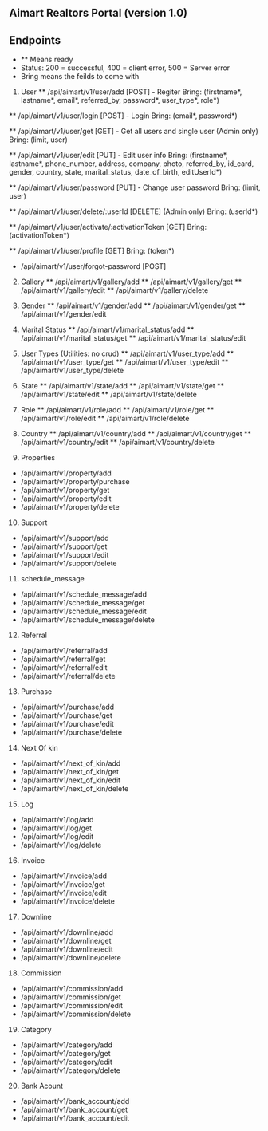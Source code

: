 ## Aimart Realtors Portal (version 1.0)

## Endpoints ##
- ** Means ready
- Status: 200 = successful, 400 = client error, 500 = Server error
- Bring means the feilds to come with

01. User
** /api/aimart/v1/user/add [POST]  - Regiter
   Bring: (firstname*, lastname*, email*, referred_by, password*, user_type*, role*)

** /api/aimart/v1/user/login [POST] - Login
  Bring: (email*, password*)

** /api/aimart/v1/user/get [GET] - Get all users and single user (Admin only)
    Bring: (limit, user)

** /api/aimart/v1/user/edit [PUT] - Edit user info
    Bring: (firstname*, lastname*, phone_number, address, company, photo, referred_by, id_card, gender, country, state, marital_status, date_of_birth, editUserId*)

** /api/aimart/v1/user/password [PUT] - Change user password
    Bring: (limit, user)

** /api/aimart/v1/user/delete/:userId [DELETE] (Admin only)
    Bring: (userId*) 

** /api/aimart/v1/user/activate/:activationToken [GET]
    Bring: (activationToken*) 

** /api/aimart/v1/user/profile [GET]
     Bring: (token*) 

* /api/aimart/v1/user/forgot-password [POST]


02. Gallery
** /api/aimart/v1/gallery/add
** /api/aimart/v1/gallery/get
** /api/aimart/v1/gallery/edit
** /api/aimart/v1/gallery/delete

03. Gender
** /api/aimart/v1/gender/add
** /api/aimart/v1/gender/get
** /api/aimart/v1/gender/edit

04. Marital Status
** /api/aimart/v1/marital_status/add
** /api/aimart/v1/marital_status/get
** /api/aimart/v1/marital_status/edit

05. User Types (Utilities: no crud) 
** /api/aimart/v1/user_type/add
** /api/aimart/v1/user_type/get
** /api/aimart/v1/user_type/edit
** /api/aimart/v1/user_type/delete

06. State 
** /api/aimart/v1/state/add
** /api/aimart/v1/state/get
** /api/aimart/v1/state/edit
** /api/aimart/v1/state/delete

07. Role
** /api/aimart/v1/role/add
** /api/aimart/v1/role/get
** /api/aimart/v1/role/edit
** /api/aimart/v1/role/delete

08. Country
** /api/aimart/v1/country/add
** /api/aimart/v1/country/get
** /api/aimart/v1/country/edit
** /api/aimart/v1/country/delete

09. Properties
* /api/aimart/v1/property/add
* /api/aimart/v1/property/purchase
* /api/aimart/v1/property/get
* /api/aimart/v1/property/edit
* /api/aimart/v1/property/delete

10. Support 
* /api/aimart/v1/support/add
* /api/aimart/v1/support/get
* /api/aimart/v1/support/edit
* /api/aimart/v1/support/delete

11. schedule_message
* /api/aimart/v1/schedule_message/add
* /api/aimart/v1/schedule_message/get
* /api/aimart/v1/schedule_message/edit
* /api/aimart/v1/schedule_message/delete

12. Referral
* /api/aimart/v1/referral/add
* /api/aimart/v1/referral/get
* /api/aimart/v1/referral/edit
* /api/aimart/v1/referral/delete

13. Purchase
* /api/aimart/v1/purchase/add
* /api/aimart/v1/purchase/get
* /api/aimart/v1/purchase/edit
* /api/aimart/v1/purchase/delete

14. Next Of kin
* /api/aimart/v1/next_of_kin/add
* /api/aimart/v1/next_of_kin/get
* /api/aimart/v1/next_of_kin/edit
* /api/aimart/v1/next_of_kin/delete

15. Log
* /api/aimart/v1/log/add
* /api/aimart/v1/log/get
* /api/aimart/v1/log/edit
* /api/aimart/v1/log/delete

16. Invoice
* /api/aimart/v1/invoice/add
* /api/aimart/v1/invoice/get
* /api/aimart/v1/invoice/edit
* /api/aimart/v1/invoice/delete

17. Downline
* /api/aimart/v1/downline/add
* /api/aimart/v1/downline/get
* /api/aimart/v1/downline/edit
* /api/aimart/v1/downline/delete

18. Commission
* /api/aimart/v1/commission/add
* /api/aimart/v1/commission/get
* /api/aimart/v1/commission/edit
* /api/aimart/v1/commission/delete

19. Category
* /api/aimart/v1/category/add
* /api/aimart/v1/category/get
* /api/aimart/v1/category/edit
* /api/aimart/v1/category/delete

20. Bank Acount
* /api/aimart/v1/bank_account/add
* /api/aimart/v1/bank_account/get
* /api/aimart/v1/bank_account/edit





